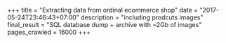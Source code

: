 +++
title = "Extracting data from ordinal ecommerce shop"
date = "2017-05-24T23:46:43+07:00"
description = "including prodcuts images"
final_result = "SQL database dump + archive with ~2Gb of images"
pages_crawled = 16000
+++
